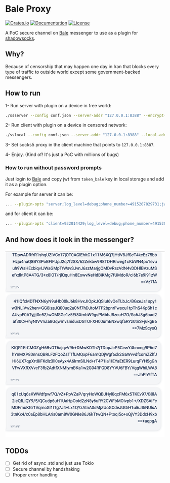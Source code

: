 # Bale Proxy

[![Crates.io](https://img.shields.io/crates/v/bale-proxy)](https://crates.io/crates/bale-proxy)
[![Documentation](https://docs.rs/bale-proxy/badge.svg)](https://docs.rs/bale-proxy)
[![License](https://img.shields.io/crates/l/bale-proxy)](LICENSE)

A PoC secure channel on [Bale](https://bale.ai/) messenger to use as a plugin for [shadowsocks](https://crates.io/crates/shadowsocks-rust).

## Why?

Because of censorship that may happen one day in Iran
that blocks every type of traffic to outside world except
some government-backed messengers.

## How to run

1- Run server with plugin on a device in free world:
```bash
./ssserver --config conf.json --server-addr "127.0.0.1:8388" --encrypt-method "aes-256-gcm" --password "mypassword" --plugin /Path/To/bale-proxy --plugin-opts "server;log_level=debug;phone_number=4915207829731"
```

2- Run client with plugin on a device in censored network:
```bash
./sslocal --config conf.json --server-addr "127.0.0.1:8388" --local-addr "127.0.0.1:8387" --encrypt-method "aes-256-gcm" --password "mypassword" --plugin /Users/masihyeganeh/cargo-target/debug/bale-proxy --plugin-opts "client=932014429;log_level=debug;phone_number=4915207829731"
```

3- Set socks5 proxy in the client machine that points to `127.0.0.1:8387`.

4- Enjoy. (Kind of! It's just a PoC with millions of bugs)

### How to run without password prompts

Just login to [Bale](https://next.bale.ai/) and copy jwt from `token_bale` key in local storage and add it as a plugin option.

For example for server it can be:
```bash
... --plugin-opts "server;log_level=debug;phone_number=4915207829731;jwt=eyJhbGciOiJSUzI1NiIsInR5cCI6IkpXVCJ9.eyJleHAiOjE2MzM3MjU4MDUxNTAsImlhdCI6MTYyODU0MTgwNTE1MCwiaXNzIjoiaHR0cHM6Ly93ZWIuYmFsZS5haSIsInBheWxvYWQiOnsiYXBwX2lkIjo0LCJhdXRoX2lkIjoiNTg1NzEzMDk2Mzg3NTE4MTQyNSIsImF1dGhfc2lkIjoxMTcxNDQ2MTgzLCJzZXJ2aWNlIjoid2ViX2xpdGUiLCJ1c2VyX2lkIjo5MzIwMTQ0Mjl9fQ.YCtOhcIVMBGjr2O0SpQM0fpQ_IWXUx2qsgvp5xCM0igx53ucalQ3vZI0YhYEqJSEW7eTIsFVUiW5mRhr2N-iw05T2x74XV2tMnjTZLPR4OdmG_r6eR1PGhcB9SnVZecuVD-Gs7Q1qld1D8gY46fc8yNRm9o4_zPGr__uJOdt8oK6DhZ-YMHCZlpXeFZgA35Nany66nSPIibN9N2B4iqQ_Lvk2x5a684LPvXcug0sTHZ7u7pHrvXFduhCLR4ekpf7ADfwts2bycRSEgoyefNMVnczFLoFPoioCNYRzYidKMz4_aR7KlSjWI0N6IuBHH7OauUIQBWfxdep45AF44e2RQAFF53n-daw38EdSkZg8Lq-1KBTQDDiN21jr38u4p_YJmpfQMc0Y3FFPjPJXzXITxsTSPxB5Vaf2Yd5PvI-BydAqL1OOGLct2vgSq0LlPZ_B-WRRqbTKo9xNv7wblZ50ufRWArpAbC999wz-2pRKQ78Ls7tSRfJ7ekF7U-LXX5-lWoINc63Cfkpyq-_n6PKkq4PWRCOwievbZrQSH6MBHul-m_3dbUwipFO-i07C11JqALRgZDzI4_dmEONMvdb5GDmeJWriZerPI5ClSnXECJLPzUS5GxrFgM_bCB7P6RqaALMdicpSvsI4SlVdznC_24fatVtyt7WnvN0ac2qSy8"
```

and for client it can be: 
```bash
... --plugin-opts "client=932014429;log_level=debug;phone_number=4915207829731;jwt=eyJhbGciOiJSUzI1NiIsInR5cCI6IkpXVCJ9.eyJleHAiOjE2MzM1OTExODI1OTQsImlhdCI6MTYyODQwNzE4MjU5NCwiaXNzIjoiaHR0cHM6Ly93ZWIuYmFsZS5haSIsInBheWxvYWQiOnsiYXBwX2lkIjo0LCJhdXRoX2lkIjoiMTgxOTc2OTA4MTk4MzU4Njk3MCIsImF1dGhfc2lkIjo1ODE0NzYwMTYsInNlcnZpY2UiOiJ3ZWJfbGl0ZSIsInVzZXJfaWQiOjcwMzcyOTQ0N319.bliASxltkfu77u8XtFLq-4Vhk2RTLXPp0eYJDeL5f9Ag8YPz7QFTgJZBlwQiUCfh-50HiCQpOC27a6Z0giFqeGwN4H4boI3BR8dVc_9kjk-hoMnMogcWHmhISVq6oIQwAzeg_SWFrtA5Au0WTArLS6emQzoLyopUyo7kz_n3ONhIrgxTY5U-KY3dEnipLyTzXL91ctLi_2sX8PNq5mOS1QWjTpas05ZMCqCfRq4DkzOCXM_4CDyaR_Dm85LlhxO2Kk4gHnRAJBdOmpa1XJYUoSo_wmMAOfz1QM9bOmYhTUYgFBHOmuClYdGEtKBOfv6DbTnZs4C0EIm5-HP6T13ubeTXUJHHTclDKU1SZydPqoU_pX29zGZvPexZelfEU5VsNVIxvXz9KId2nMWJ9G_lzgFXSJmjYFH_7_ygKc29BA0eC6SkouJ22VexCUO5llSkuLPds-FfVsvbzzhArvcRdMZMoa8DZbHWZ0eggcbB8c6wtPP4-DlfgS7ZwtUQsPTVnd5nKUn5_wOfMeF2KNW4VWycz8dJ043pZzOiyuGgok3ddqhq9oMxuVc7MtYop58UpoMttUiHkCGlpFeIN7TvXqbHco0BXMEtEMF0eCp4RBJ00bMa0Wjzwlz2OxKXgz8VpVLuSmGpiPpckS_x2Wa93eR4Tk67G_XbIQFPn-0cuTg"
```

## And how does it look in the messenger?
![Just a bunch of base64 encoded texts](github/screenshot.png)  

## TODOs

- [ ] Get rid of async_std and just use Tokio
- [ ] Secure channel by handshaking
- [ ] Proper error handling
